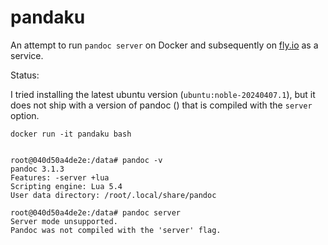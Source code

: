 # pandaku

An attempt to run `pandoc server` on Docker and subsequently on [fly.io](https://fly.io) as a service.

Status:

I tried installing the latest ubuntu version (`ubuntu:noble-20240407.1`), but it does not ship with a version of pandoc ()
that is compiled with the `server` option.

```
docker run -it pandaku bash


root@040d50a4de2e:/data# pandoc -v
pandoc 3.1.3
Features: -server +lua
Scripting engine: Lua 5.4
User data directory: /root/.local/share/pandoc

root@040d50a4de2e:/data# pandoc server
Server mode unsupported.
Pandoc was not compiled with the 'server' flag.
```
